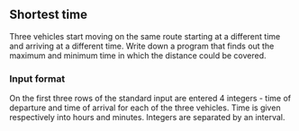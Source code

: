 ## Shortest time ##
Three vehicles start moving on the same route starting at a different time and arriving at a different time.
Write down a program that finds out the maximum and minimum time in which the distance could be covered.
### Input format ###
On the first three rows of the standard input are entered 4 integers - time of departure and time of arrival for each of the three vehicles.
Time is given respectively into hours and minutes. Integers are separated by an interval.
